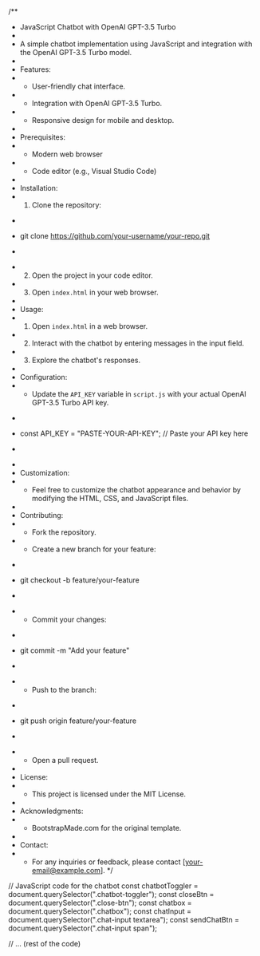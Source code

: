 /**
 * JavaScript Chatbot with OpenAI GPT-3.5 Turbo
 *
 * A simple chatbot implementation using JavaScript and integration with the OpenAI GPT-3.5 Turbo model.
 *
 * Features:
 * - User-friendly chat interface.
 * - Integration with OpenAI GPT-3.5 Turbo.
 * - Responsive design for mobile and desktop.
 *
 * Prerequisites:
 * - Modern web browser
 * - Code editor (e.g., Visual Studio Code)
 *
 * Installation:
 * 1. Clone the repository:
 *    ```
 *    git clone https://github.com/your-username/your-repo.git
 *    ```
 * 2. Open the project in your code editor.
 * 3. Open `index.html` in your web browser.
 *
 * Usage:
 * 1. Open `index.html` in a web browser.
 * 2. Interact with the chatbot by entering messages in the input field.
 * 3. Explore the chatbot's responses.
 *
 * Configuration:
 * - Update the `API_KEY` variable in `script.js` with your actual OpenAI GPT-3.5 Turbo API key.
 *   ```javascript
 *   const API_KEY = "PASTE-YOUR-API-KEY"; // Paste your API key here
 *   ```
 *
 * Customization:
 * - Feel free to customize the chatbot appearance and behavior by modifying the HTML, CSS, and JavaScript files.
 *
 * Contributing:
 * - Fork the repository.
 * - Create a new branch for your feature:
 *   ```
 *   git checkout -b feature/your-feature
 *   ```
 * - Commit your changes:
 *   ```
 *   git commit -m "Add your feature"
 *   ```
 * - Push to the branch:
 *   ```
 *   git push origin feature/your-feature
 *   ```
 * - Open a pull request.
 *
 * License:
 * - This project is licensed under the MIT License.
 *
 * Acknowledgments:
 * - BootstrapMade.com for the original template.
 *
 * Contact:
 * - For any inquiries or feedback, please contact [your-email@example.com].
 */

// JavaScript code for the chatbot
const chatbotToggler = document.querySelector(".chatbot-toggler");
const closeBtn = document.querySelector(".close-btn");
const chatbox = document.querySelector(".chatbox");
const chatInput = document.querySelector(".chat-input textarea");
const sendChatBtn = document.querySelector(".chat-input span");

// ... (rest of the code)
